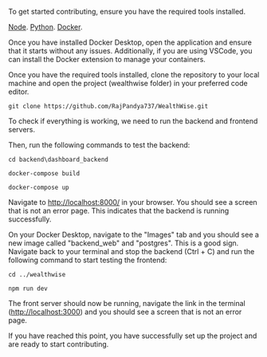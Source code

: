 To get started contributing, ensure you have the required tools installed. 

[Node](https://nodejs.org/en/download/).
[Python](https://www.python.org/downloads/).
[Docker](https://www.docker.com/products/docker-desktop).

Once you have installed Docker Desktop, open the application and ensure that it starts without any issues. Additionally, if you are using VSCode, you can install the Docker extension to manage your containers.

Once you have the required tools installed, clone the repository to your local machine and open the project (wealthwise folder) in your preferred code editor.
    
```
git clone https://github.com/RajPandya737/WealthWise.git
```


To check if everything is working, we need to run the backend and frontend servers. 

Then, run the following commands to test the backend:
```
cd backend\dashboard_backend
```
```
docker-compose build
```
```
docker-compose up
```

Navigate to [http://localhost:8000/](http://localhost:8000/) in your browser. You should see a screen that is not an error page. This indicates that the backend is running successfully.


On your Docker Desktop, navigate to the "Images" tab and you should see a new image called "backend_web" and "postgres". This is a good sign. Navigate back to your terminal and stop the backend (Ctrl + C) and run the following command to start testing the frontend:

```
cd ../wealthwise
```
```
npm run dev
```
The front server should now be running, navigate the link in the terminal ([http://localhost:3000](http://localhost:8000/)) and you should see a screen that is not an error page.


If you have reached this point, you have successfully set up the project and are ready to start contributing. 